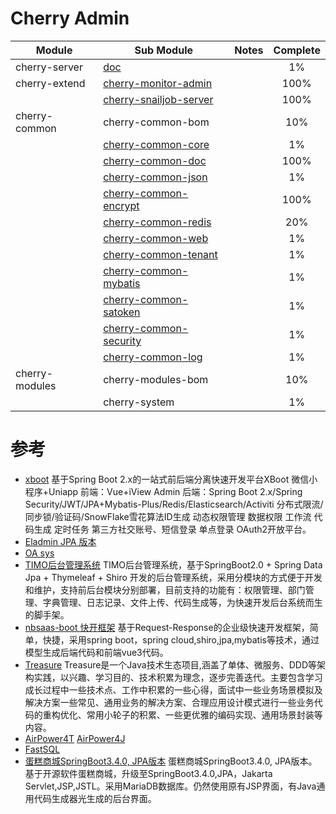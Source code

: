# Cherry Admin

| Module         | Sub Module                        | Notes | Complete |
|----------------|-----------------------------------|-------|:--------:|
| cherry-server  | [doc](ch01.md)                    |       |    1%    |
| cherry-extend  | [cherry-monitor-admin](ch02.md)   |       |   100%   |
|                | [cherry-snailjob-server](ch03.md) |       |   100%   |
| cherry-common  | cherry-common-bom                 |       |   10%    |
|                | [cherry-common-core](ch05.md)     |       |    1%    |
|                | [cherry-common-doc](ch06.md)      |       |   100%   |
|                | [cherry-common-json](ch07.md)     |       |    1%    |
|                | [cherry-common-encrypt](ch08.md)  |       |   100%   |
|                | [cherry-common-redis](ch09.md)    |       |   20%    |
|                | [cherry-common-web](ch10.md)      |       |    1%    |
|                | [cherry-common-tenant](ch11.md)   |       |    1%    |
|                | [cherry-common-mybatis](ch12.md)  |       |    1%    |
|                | [cherry-common-satoken](ch13.md)  |       |    1%    |
|                | [cherry-common-security](ch13.md) |       |    1%    |
|                | [cherry-common-log](ch14.md)      |       |    1%    |
| cherry-modules | cherry-modules-bom                |       |   10%    |
|                | cherry-system                     |       |    1%    |


# 参考
- [xboot](https://gitee.com/Exrick/x-boot) 基于Spring Boot 2.x的一站式前后端分离快速开发平台XBoot 微信小程序+Uniapp 前端：Vue+iView Admin 后端：Spring Boot 2.x/Spring Security/JWT/JPA+Mybatis-Plus/Redis/Elasticsearch/Activiti 分布式限流/同步锁/验证码/SnowFlake雪花算法ID生成 动态权限管理 数据权限 工作流 代码生成 定时任务 第三方社交账号、短信登录 单点登录 OAuth2开放平台。
- [Eladmin JPA 版本](https://gitee.com/elunez/eladmin)
- [OA sys](https://gitee.com/aaluoxiang/oa_system)
- [TIMO后台管理系统](https://gitee.com/aun/Timo) TIMO后台管理系统，基于SpringBoot2.0 + Spring Data Jpa + Thymeleaf + Shiro 开发的后台管理系统，采用分模块的方式便于开发和维护，支持前后台模块分别部署，目前支持的功能有：权限管理、部门管理、字典管理、日志记录、文件上传、代码生成等，为快速开发后台系统而生的脚手架。
- [nbsaas-boot 快开框架](https://gitee.com/cng1985/nbsaas-boot) 基于Request-Response的企业级快速开发框架，简单，快捷，采用spring boot，spring cloud,shiro,jpa,mybatis等技术，通过模型生成后端代码和前端vue3代码。
- [Treasure](https://gitee.com/dingwen-gitee/treasure) Treasure是一个Java技术生态项目,涵盖了单体、微服务、DDD等架构实践，以兴趣、学习目的、技术积累为理念，逐步完善迭代。主要包含学习成长过程中一些技术点、工作中积累的一些心得，面试中一些业务场景模拟及解决方案一些常见、通用业务的解决方案、合理应用设计模式进行一些业务代码的重构优化、常用小轮子的积累、一些更优雅的编码实现、通用场景封装等内容。 
- [AirPower4T](https://gitee.com/air-power/AirPower4T) [AirPower4J](https://gitee.com/air-power/AirPower4J)
- [FastSQL](https://gitee.com/mirrors/FastSQL)
- [蛋糕商城SpringBoot3.4.0, JPA版本](https://gitee.com/jerryshensjf/JPACookieShop)  蛋糕商城SpringBoot3.4.0, JPA版本。 基于开源软件蛋糕商城，升级至SpringBoot3.4.0,JPA，Jakarta Servlet,JSP,JSTL。采用MariaDB数据库。仍然使用原有JSP界面，有Java通用代码生成器光生成的后台界面。 
